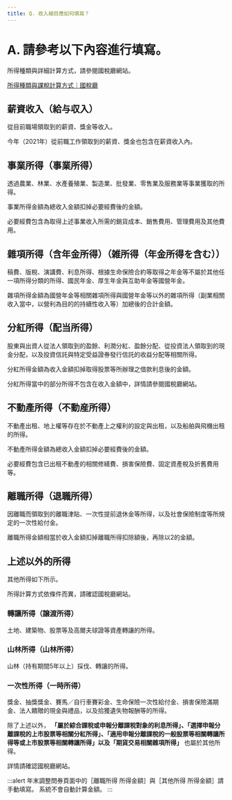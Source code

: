 ```yaml
---
title: Q. 收入細目應如何填寫？
---
```

# A. 請參考以下內容進行填寫。

所得種類與詳細計算方式，請參閱國稅廳網站。

[所得種類與課稅計算方式｜國稅廳](https://www.nta.go.jp/taxes/shiraberu/taxanswer/shotoku/shoto319.htm)

## 薪資收入（給与収入）

從目前職場領取到的薪資、獎金等收入。

今年（2021年）從前職工作領取到的薪資、獎金也包含在薪資收入內。

## 事業所得（事業所得）

透過農業、林業、水產養殖業、製造業、批發業、零售業及服務業等事業獲取的所得。

事業所得金額為總收入金額扣掉必要經費後的金額。

必要經費包含為取得上述事業收入所需的銷貨成本、銷售費用、管理費用及其他費用。

## 雜項所得（含年金所得）（雑所得（年金所得を含む））

稿費、版稅、演講費、利息所得、根據生命保險合約等取得之年金等不屬於其他任一項所得分類的所得、國民年金、厚生年金與互助年金等國營年金。

雜項所得金額為國營年金等相關雜項所得與國營年金等以外的雜項所得（副業相關收入當中，以營利為目的的持續性收入等）加總後的合計金額。

## 分紅所得（配当所得）

股東與出資人從法人領取到的盈餘、利潤分紅、盈餘分配、從投資法人領取到的現金分配，以及投資信託與特定受益證券發行信託的收益分配等相關所得。

分紅所得金額為收入金額扣掉取得股票等所辦理之借款利息後的金額。

分紅所得當中的部分所得不包含在收入金額中，詳情請參閱國稅廳網站。

## 不動產所得（不動産所得）

不動產出租、地上權等存在於不動產上之權利的設定與出租，以及船舶與飛機出租的所得。

不動產所得金額為總收入金額扣掉必要經費後的金額。

必要經費包含已出租不動產的相關修繕費、損害保險費、固定資產稅及折舊費用等。

## 離職所得（退職所得）

因離職而領取到的離職津貼、一次性提前退休金等所得，以及社會保險制度等所規定的一次性給付金。

離職所得金額相當於收入金額扣掉離職所得扣除額後，再除以2的金額。

## 上述以外的所得

其他所得如下所示。

所得計算方式依條件而異，請確認國稅廳網站。

### 轉讓所得（譲渡所得）

土地、建築物、股票等及高爾夫球證等資產轉讓的所得。

### 山林所得（山林所得）

山林（持有期間5年以上）採伐、轉讓的所得。

### 一次性所得（一時所得）

獎金、抽獎獎金、賽馬／自行車賽彩金、生命保險一次性給付金、損害保險滿期金、法人饋贈的現金與禮品，以及拾獲遺失物報酬等的所得。

除了上述以外， **「屬於綜合課稅或申報分離課稅對象的利息所得」、「選擇申報分離課稅的上市股票等相關分紅所得」、「適用申報分離課稅的一般股票等相關轉讓所得等或上市股票等相關轉讓所得」以及「期貨交易相關雜項所得」** 也屬於其他所得。

詳情請確認國稅廳網站。

:::alert
年末調整問券頁面中的［離職所得 所得金額］與［其他所得 所得金額］請手動填寫。
系統不會自動計算金額。
:::
